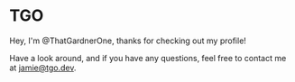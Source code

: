# TGO
Hey, I'm @ThatGardnerOne, thanks for checking out my profile! 

Have a look around, and if you have any questions, feel free to contact me at jamie@tgo.dev.
